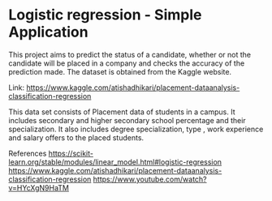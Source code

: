 # Logistic regression - Simple Application


This project aims to predict the status of a candidate, whether or not the candidate will be placed in a company and checks the accuracy of the prediction made.
The dataset is obtained from the Kaggle website.

Link: https://www.kaggle.com/atishadhikari/placement-dataanalysis-classification-regression

This data set consists of Placement data of students in a campus. It includes secondary and higher secondary school percentage and their specialization. It also includes degree specialization, type , work experience and salary offers to the placed students.

References
https://scikit-learn.org/stable/modules/linear_model.html#logistic-regression
https://www.kaggle.com/atishadhikari/placement-dataanalysis-classification-regression
https://www.youtube.com/watch?v=HYcXgN9HaTM
